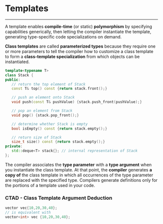 # Templates
---

A template enables **compile-time** (or static) **polymorphism** by specifying capabilities generically, then letting the compiler instantiate the template, generating type-specific code specializations on demand. 

**Class templates** are called **parameterized types** because they require one or more parameters to tell the compiler how to customize a class template to form a **class-template specialization** from which objects can be instantiated. 

```c++
template<typename T>
class Stack {
public:
   // return the top element of Stack
   const T& top() const {return stack.front();}

   // push an element onto Stack
   void push(const T& pushValue) {stack.push_front(pushValue);}

   // pop an element from Stack
   void pop() {stack.pop_front();}

   // determine whether Stack is empty
   bool isEmpty() const {return stack.empty();}

   // return size of Stack
   size_t size() const {return stack.empty();}
private:
   std::deque<T> stack{}; // internal representation of Stack
};
```

The compiler associates the **type parameter** with a **type argument** when you instantiate the class template. At that point, the **compiler** generates **a copy of** the class template in which all occurrences of the type parameter are replaced with the specified type. Compilers generate definitions only for the portions of a template used in your code.

### CTAD - Class Template Argument Deduction

```c++
vector vec{10,20,30,40};
// is equivalent with
vector<int> vec {10,20,30,40};
```

